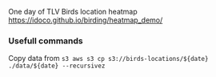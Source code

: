 
One day of TLV Birds location heatmap
https://idoco.github.io/birding/heatmap_demo/

### Usefull commands

Copy data from `s3 aws s3 cp s3://birds-locations/${date} ./data/${date} --recursivez`
